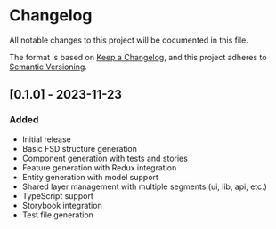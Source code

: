 # Changelog

All notable changes to this project will be documented in this file.

The format is based on [Keep a Changelog](https://keepachangelog.com/en/1.0.0/),
and this project adheres to [Semantic Versioning](https://semver.org/spec/v2.0.0.html).

## [0.1.0] - 2023-11-23

### Added

- Initial release
- Basic FSD structure generation
- Component generation with tests and stories
- Feature generation with Redux integration
- Entity generation with model support
- Shared layer management with multiple segments (ui, lib, api, etc.)
- TypeScript support
- Storybook integration
- Test file generation
